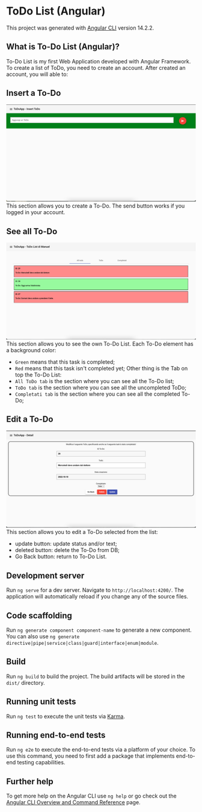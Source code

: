 # ToDo List (Angular)

This project was generated with [Angular CLI](https://github.com/angular/angular-cli) version 14.2.2.

## What is To-Do List (Angular)?

To-Do List is my first Web Application developed with Angular Framework.
To create a list of ToDo, you need to create an account.
After created an account, you will able to:

## Insert a To-Do
![Poster 1](media/REDME%20FILE/InsertToDoScreen.png)
This section allows you to create a To-Do. The send button works if you logged in your account. 

## See all To-Do
![Poster 1](media/REDME%20FILE/allToDoScreen.png)
This section allows you to see the own To-Do List. Each To-Do element has a background color: 
- `Green` means that this task is completed; 
- `Red` means that this task isn't completed yet;
Other thing is the Tab on top the To-Do List:
- `All ToDo tab` is the section where you can see all the To-Do list;
- `ToDo tab` is the section where you can see  all the uncompleted ToDo;
- `Completati tab` is the section where you can see all the completed To-Do;

## Edit a To-Do
![Poster 1](media/REDME%20FILE/DetailToDo.png)
This section allows you to edit a To-Do selected from the list:
- update button: update status and/or text;
- deleted button: delete the To-Do from DB; 
- Go Back button: return to To-Do List.



## Development server

Run `ng serve` for a dev server. Navigate to `http://localhost:4200/`. The application will automatically reload if you change any of the source files.

## Code scaffolding

Run `ng generate component component-name` to generate a new component. You can also use `ng generate directive|pipe|service|class|guard|interface|enum|module`.

## Build

Run `ng build` to build the project. The build artifacts will be stored in the `dist/` directory.

## Running unit tests

Run `ng test` to execute the unit tests via [Karma](https://karma-runner.github.io).

## Running end-to-end tests

Run `ng e2e` to execute the end-to-end tests via a platform of your choice. To use this command, you need to first add a package that implements end-to-end testing capabilities.

## Further help

To get more help on the Angular CLI use `ng help` or go check out the [Angular CLI Overview and Command Reference](https://angular.io/cli) page.
